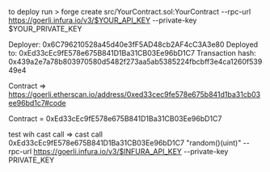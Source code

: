 
to deploy run > forge create src/YourContract.sol:YourContract --rpc-url https://goerli.infura.io/v3/$YOUR_API_KEY --private-key $YOUR_PRIVATE_KEY

Deployer: 0x6C796210528a45d40e3fF5AD48cb2AF4cC3A3e80
Deployed to: 0xEd33cEc9fE578e675B841D1Ba31CB03Ee96bD1C7
Transaction hash: 0x439a2e7a78b803970580d5482f273aa5ab5385224fbcbff3e4ca1260f53949e4

Contract => https://goerli.etherscan.io/address/0xed33cec9fe578e675b841d1ba31cb03ee96bd1c7#code

Contract = 0xEd33cEc9fE578e675B841D1Ba31CB03Ee96bD1C7

test wih cast call => cast call 0xEd33cEc9fE578e675B841D1Ba31CB03Ee96bD1C7 "random()(uint)" --rpc-url https://goerli.infura.io/v3/$INFURA_API_KEY --private-key PRIVATE_KEY